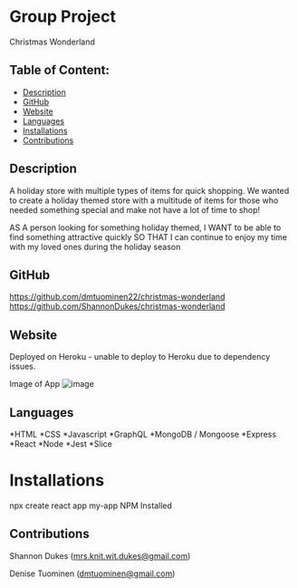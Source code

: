 # Group Project  
  Christmas Wonderland
## Table of Content:
* [Description](#description)
* [GitHub](#github)
* [Website](#website)
* [Languages](#languages)
* [Installations](#installations)
* [Contributions](#contributions)

## Description
A holiday store with multiple types of items for quick shopping.
We wanted to create a holiday themed store with a multitude of items for those who needed something special and make not have a lot of time to shop! 

AS A person looking for something holiday themed, I WANT to be able to find something attractive quickly SO THAT I can continue to enjoy my time with my loved ones during the holiday season

## GitHub

https://github.com/dmtuominen22/christmas-wonderland
https://github.com/ShannonDukes/christmas-wonderland

## Website 
Deployed on Heroku - unable to deploy to Heroku due to dependency issues. 

Image of App
![image](https://user-images.githubusercontent.com/84994258/143349528-e1e3adb4-fbd3-4adb-8212-90bef9e44d00.png)

## Languages
*HTML
*CSS
*Javascript
*GraphQL
*MongoDB / Mongoose
*Express
*React
*Node
*Jest
*Slice
# Installations
 npx create react app my-app
 NPM Installed
 
## Contributions
  Shannon Dukes (mrs.knit.wit.dukes@gmail.com)

  Denise Tuominen (dmtuominen@gmail.com)
